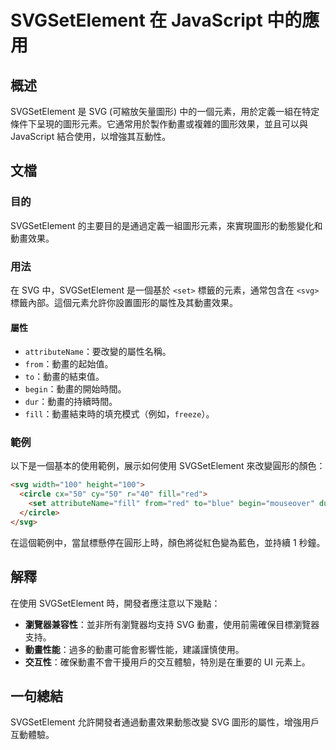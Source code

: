 <!--
Meta Description: # SVGSetElement 在 JavaScript 中的應用 ## 概述 SVGSetElement 是 SVG (可縮放矢量圖形) 中的一個元素，用於定義一組在特定條件下呈現的圖形元素。它通常用於製作動畫或複雜的圖形效果，並且可以與 JavaScript 結合使用，以增強其互動性。 ## 文...
Meta Keywords: svgsetelement, svg, fill, javascript, set
-->

# SVGSetElement 在 JavaScript 中的應用

## 概述
SVGSetElement 是 SVG (可縮放矢量圖形) 中的一個元素，用於定義一組在特定條件下呈現的圖形元素。它通常用於製作動畫或複雜的圖形效果，並且可以與 JavaScript 結合使用，以增強其互動性。

## 文檔
### 目的
SVGSetElement 的主要目的是通過定義一組圖形元素，來實現圖形的動態變化和動畫效果。

### 用法
在 SVG 中，SVGSetElement 是一個基於 `<set>` 標籤的元素，通常包含在 `<svg>` 標籤內部。這個元素允許你設置圖形的屬性及其動畫效果。

#### 屬性
- `attributeName`：要改變的屬性名稱。
- `from`：動畫的起始值。
- `to`：動畫的結束值。
- `begin`：動畫的開始時間。
- `dur`：動畫的持續時間。
- `fill`：動畫結束時的填充模式（例如，`freeze`）。

### 範例
以下是一個基本的使用範例，展示如何使用 SVGSetElement 來改變圓形的顏色：

```html
<svg width="100" height="100">
  <circle cx="50" cy="50" r="40" fill="red">
    <set attributeName="fill" from="red" to="blue" begin="mouseover" dur="1s" fill="freeze" />
  </circle>
</svg>
```

在這個範例中，當鼠標懸停在圓形上時，顏色將從紅色變為藍色，並持續 1 秒鐘。

## 解釋
在使用 SVGSetElement 時，開發者應注意以下幾點：
- **瀏覽器兼容性**：並非所有瀏覽器均支持 SVG 動畫，使用前需確保目標瀏覽器支持。
- **動畫性能**：過多的動畫可能會影響性能，建議謹慎使用。
- **交互性**：確保動畫不會干擾用戶的交互體驗，特別是在重要的 UI 元素上。

## 一句總結
SVGSetElement 允許開發者通過動畫效果動態改變 SVG 圖形的屬性，增強用戶互動體驗。